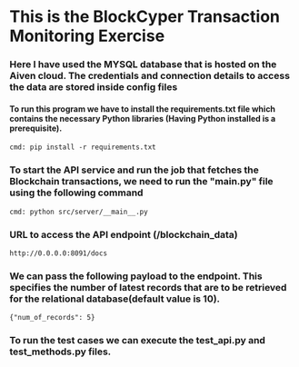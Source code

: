 # **This is the BlockCyper Transaction Monitoring Exercise**


### Here I have used the MYSQL database that is hosted on the Aiven cloud. The credentials and connection details to access the data are stored inside config files


#### To run this program we have to install the requirements.txt file which contains the necessary Python libraries (Having Python installed is a prerequisite).
    cmd: pip install -r requirements.txt

### To start the API service and run the job that fetches the Blockchain transactions, we need to run the "__main__.py" file using the following command
    cmd: python src/server/__main__.py

### URL to access the API endpoint (/blockchain_data)
    http://0.0.0.0:8091/docs

### We can pass the following payload to the endpoint. This specifies the number of latest records that are to be retrieved for the relational database(default value is 10).
    {"num_of_records": 5} 
    
### To run the test cases we can execute the test_api.py and test_methods.py files. 
